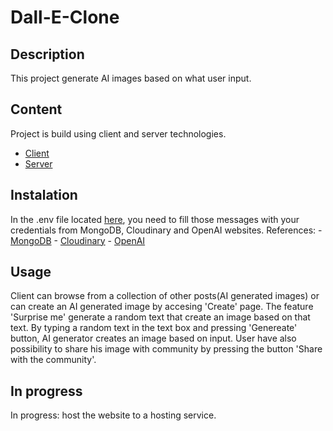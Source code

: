 # Dall-E-Clone

## Description

This project generate AI images based on what user input.

## Content

Project is build using client and server technologies.

- [Client](https://github.com/MarcelStancuDev/Dall-E-Clone/tree/main/client)
- [Server](https://github.com/MarcelStancuDev/Dall-E-Clone/tree/main/server)

## Instalation

In the .env file located [here](https://github.com/MarcelStancuDev/Dall-E-Clone/blob/main/.env), you need to fill those messages with your credentials from MongoDB, Cloudinary and OpenAI websites.
References: - [MongoDB](https://www.mongodb.com/)
            - [Cloudinary](https://cloudinary.com/)
            - [OpenAI](https://platform.openai.com/docs/api-reference)

## Usage

Client can browse from a collection of other posts(AI generated images) or can create an AI generated image by accesing 'Create' page.
The feature 'Surprise me' generate a random text that create an image based on that text.
By typing a random text in the text box and pressing 'Genereate' button, AI generator creates an image based on input. User have also possibility to share his image with community by pressing the button 'Share with the community'.

## In progress

In progress: host the website to a hosting service.
